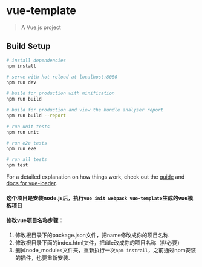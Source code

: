 # vue-template

> A Vue.js project

## Build Setup

``` bash
# install dependencies
npm install

# serve with hot reload at localhost:8080
npm run dev

# build for production with minification
npm run build

# build for production and view the bundle analyzer report
npm run build --report

# run unit tests
npm run unit

# run e2e tests
npm run e2e

# run all tests
npm test
```

For a detailed explanation on how things work, check out the [guide](http://vuejs-templates.github.io/webpack/) and [docs for vue-loader](http://vuejs.github.io/vue-loader).

#### 这个项目是安装node.js后，执行`vue init webpack vue-template`生成的vue模板项目

#### 修改vue项目名称步骤：
1. 修改根目录下的package.json文件，把name修改成你的项目名称
2. 修改根目录下面的index.html文件，把title改成你的项目名称（非必要）
3. 删掉node_modules文件夹，重新执行一次`npm instrall`，之前通过npm安装的插件，也要重新安装.


